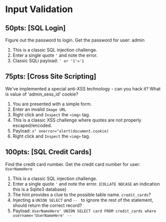 # Input Validation
## 50pts: [SQL Login]
Figure out the password to login. Get the password for user: admin

1. This is a classic SQL injection challenge.
2. Enter a single quote `'` and note the error.
3. Classic SQLi payload: `' or '1'='1`

## 75pts: [Cross Site Scripting]
We've implemented a special anti-XSS technology - can you hack it? What is value of 'admin_sess_id' cookie?

1. You are presented with a simple form.
2. Enter an invalid `Image URL`
3. Right click and `Inspect` the `<img>` tag.
4. This is a classic XSS challenge where quotes are not properly escaped/encoded.
5. Payload: `x" onerror="alert(document.cookie)`
6. Right click and `Inspect` the `<img>` tag.

## 100pts: [SQL Credit Cards]
Find the credit card number. Get the credit card number for user: `UserNameHere`

1. This is a classic SQL injection challenge.
2. Enter a single quote `'` and note the error. (`COLLATE NOCASE` an indication this is a Sqlite3 database)
3. The hint provides a clue to the possible table name. `credit_cards`?
4. Injecting a `UNION SELECT` and `-- ` to ignore the rest of the statement, should return the correct record?
5. Payload: `UserNameHere' UNION SELECT card FROM credit_cards where username='UserNameHere' --`
